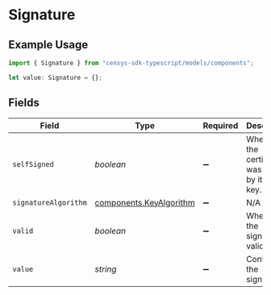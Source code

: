 # Signature

## Example Usage

```typescript
import { Signature } from "censys-sdk-typescript/models/components";

let value: Signature = {};
```

## Fields

| Field                                                              | Type                                                               | Required                                                           | Description                                                        |
| ------------------------------------------------------------------ | ------------------------------------------------------------------ | ------------------------------------------------------------------ | ------------------------------------------------------------------ |
| `selfSigned`                                                       | *boolean*                                                          | :heavy_minus_sign:                                                 | Whether the certificate was signed by its own key.                 |
| `signatureAlgorithm`                                               | [components.KeyAlgorithm](../../models/components/keyalgorithm.md) | :heavy_minus_sign:                                                 | N/A                                                                |
| `valid`                                                            | *boolean*                                                          | :heavy_minus_sign:                                                 | Whether the signature is valid.                                    |
| `value`                                                            | *string*                                                           | :heavy_minus_sign:                                                 | Contents of the signature.                                         |